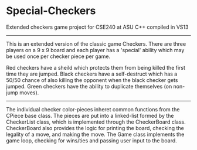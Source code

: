 Special-Checkers
================

Extended checkers game project for CSE240 at ASU
C++ compiled in VS13

---------------------------
This is an extended version of the classic game Checkers.  There are three players on a 9 x 9 board and each player has a 'special' ability which may be used once per checker piece per game.

Red checkers have a sheild which protects them from being killed the first time they are jumped.
Black checkers have a self-destruct which has a 50/50 chance of also killing the opponent when the black checker gets jumped.
Green checkers have the ability to duplicate themselves (on non-jump moves).

---------------------------
The individual checker color-pieces inheret common functions from the CPiece base class.  The pieces are put into a linked-list formed by the CheckerList class, which is implemented through the CheckerBoard class.  CheckerBoard also provides the logic for printing the board, checking the legality of a move, and making the move.  The Game class implements the game loop, checking for wins/ties and passing user input to the board.
